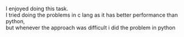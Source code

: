 I enjoyed doing this task.<br>
I tried doing the problems in c lang as it has better performance than python,<br>
but whenever the approach was difficult i did the problem in python<br>
